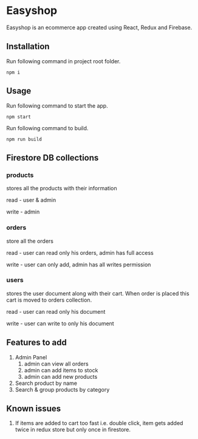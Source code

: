# Easyshop

Easyshop is an ecommerce app created using React, Redux and Firebase.

## Installation

Run following command in project root folder.

`npm i`

## Usage

Run following command to start the app.

`npm start`

Run following command to build.

`npm run build`

## Firestore DB collections

### products

stores all the products with their information

read - user & admin

write - admin

### orders

store all the orders

read - user can read only his orders, admin has full access

write - user can only add, admin has all writes permission

### users

stores the user document along with their cart. When order is placed this cart is moved to orders collection.

read - user can read only his document

write - user can write to only his document

## Features to add

1.  Admin Panel
    1.  admin can view all orders
    2.  admin can add items to stock
    3.  admin can add new products
2.  Search product by name
3.  Search & group products by category

## Known issues

1. If items are added to cart too fast i.e. double click, item gets added twice in redux store but only once in firestore.
